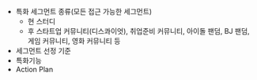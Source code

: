 - 특화 세그먼트 종류(모든 접근 가능한 세그먼트)
	- 현 스터디
	- 후 스타트업 커뮤니티(디스콰이엇), 취업준비 커뮤니티, 아이돌 팬덤, BJ 팬덤, 게임 커뮤니티, 영화 커뮤니티 등
- 세그먼트 선정 기준
- 특화기능
- Action Plan